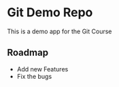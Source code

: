 # Git Demo Repo
This is a demo app for the Git Course

## Roadmap
 * Add new Features
 * Fix the bugs
